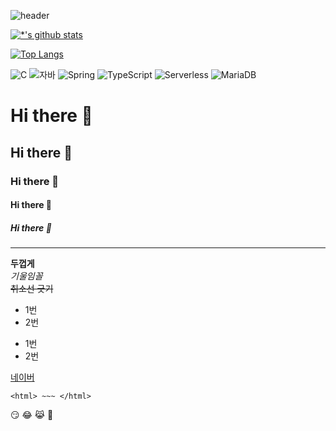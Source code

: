 ![header](https://capsule-render.vercel.app/api?type=wave&color=auto&height=300&section=header&text=김준수%20깃허브&fontSize=90)

[![*'s github stats](https://github-readme-stats.vercel.app/api?username=kjs2497)](https://github.com/kjs2497)

[![Top Langs](https://github-readme-stats.vercel.app/api/top-langs/?username=kjs2497)](https://github.com/kjs2497/github-readme-stats)

![C](https://img.shields.io/badge/-C-123456?style=flat-square&logo=C&logoColor=black)
![자바](https://img.shields.io/badge/-자바-007396?style=flat&logo=Java&logoColor=ffffff)
![Spring](https://img.shields.io/badge/-Spring-6DB33F?style=for-the-badge&logo=Spring&logoColor=white)
![TypeScript](https://img.shields.io/badge/-TypeScript-3178C6?style=flat-square&logo=TypeScript&logoColor=white)
![Serverless](https://img.shields.io/badge/-Serverless-FD5750?style=flat-square&logo=Serverless&logoColor=magenta)
![MariaDB](https://img.shields.io/badge/-MariaDB-1F305F?style=flat-square&logo=mariadb&logoColor=white)
​


# Hi there 👋
## Hi there 👋
### Hi there 👋
#### Hi there 👋
##### Hi there 👋
---

**두껍게** <br>
*기울임꼴* <br>
~~취소선 긋기~~ <br>
* 1번
* 2번
- 1번
- 2번

[네이버](https://www.naver.com)

```
<html> ~~~ </html>
```

😏
😂 😹 🐼
